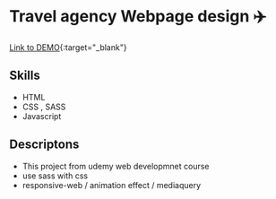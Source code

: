 # Travel agency Webpage design :airplane:
[Link to DEMO](https://edennyk.github.io/travel/){:target="_blank"}
## Skills
* HTML 
* CSS , SASS
* Javascript

## Descriptons
* This project from udemy web developmnet course 
* use sass with css
* responsive-web / animation effect / mediaquery 

